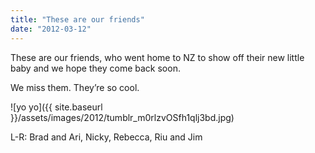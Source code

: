 ```yaml
---
title: "These are our friends"
date: "2012-03-12"
---
```


These are our friends, who went home to NZ to show off their new little baby and we hope they come back soon.

We miss them. They’re so cool.

![yo yo]({{ site.baseurl }}/assets/images/2012/tumblr_m0rlzvOSfh1qlj3bd.jpg)

L-R: Brad and Ari, Nicky, Rebecca, Riu and Jim
